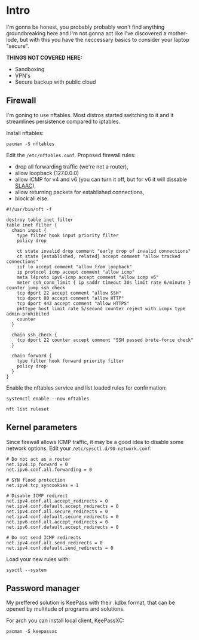 # Intro

I'm gonna be honest, you probably probably won't find anything groundbreaking here and I'm not gonna act like I've discovered a mother-lode,
but with this you have the neccessary basics to consider your laptop "secure".


**THINGS NOT COVERED HERE:**

* Sandboxing
* VPN's
* Secure backup with public cloud

## Firewall

I'm goning to use nftables. Most distros started switching to it and it streamlines persistence compared to iptables.

Install nftables:

```
pacman -S nftables
```

Edit the `/etc/nftables.conf`. Proposed firewall rules:

* drop all forwarding traffic (we're not a router),
* allow loopback (127.0.0.0)
* allow ICMP for v4 and v6 (you can turn it off, but for v6 it will dissable [SLAAC](https://wiki.archlinux.org/title/IPv6#Stateless_autoconfiguration_(SLAAC))),
* allow returning packets for established connections,
* block all else.

```
#!/usr/bin/nft -f

destroy table inet filter
table inet filter {
  chain input {
    type filter hook input priority filter
    policy drop

    ct state invalid drop comment "early drop of invalid connections"
    ct state {established, related} accept comment "allow tracked connections"
    iif lo accept comment "allow from loopback"
    ip protocol icmp accept comment "allow icmp"
    meta l4proto ipv6-icmp accept comment "allow icmp v6"
    meter ssh_conn_limit { ip saddr timeout 30s limit rate 6/minute } counter jump ssh_check
    tcp dport 22 accept comment "allow SSH"
    tcp dport 80 accept comment "allow HTTP"
    tcp dport 443 accept comment "allow HTTPS"
    pkttype host limit rate 5/second counter reject with icmpx type admin-prohibited
    counter
  }

  chain ssh_check {
    tcp dport 22 counter accept comment "SSH passed brute-force check"
  }

  chain forward {
    type filter hook forward priority filter
    policy drop
  }
}
```

Enable the nftables service and list loaded rules for confirmation:

```
systemctl enable --now nftables

nft list ruleset
```

## Kernel parameters

Since firewall allows ICMP traffic, it may be a good idea to disable some network options. Edit your `/etc/sysctl.d/90-network.conf`:

```
# Do not act as a router
net.ipv4.ip_forward = 0
net.ipv6.conf.all.forwarding = 0

# SYN flood protection
net.ipv4.tcp_syncookies = 1

# Disable ICMP redirect
net.ipv4.conf.all.accept_redirects = 0
net.ipv4.conf.default.accept_redirects = 0
net.ipv4.conf.all.secure_redirects = 0
net.ipv4.conf.default.secure_redirects = 0
net.ipv6.conf.all.accept_redirects = 0
net.ipv6.conf.default.accept_redirects = 0

# Do not send ICMP redirects
net.ipv4.conf.all.send_redirects = 0
net.ipv4.conf.default.send_redirects = 0
```

Load your new rules with:

```
sysctl --system
```

## Password manager

My preffered solution is KeePass with their .kdbx format, that can be opened by multitude of programs and solutions.

For arch you can install local client, KeePassXC:

```
pacman -S keepassxc
```
